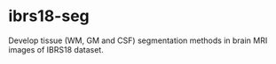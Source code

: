 # ibrs18-seg
Develop tissue (WM, GM and CSF) segmentation methods in brain MRI images of IBRS18 dataset.
